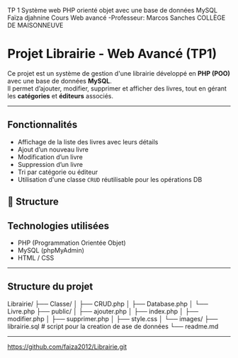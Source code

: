 
TP 1
Système web PHP orienté objet avec une base de données MySQL
Faïza djahnine 
Cours Web avancé -Professeur: Marcos Sanches
COLLÈGE DE MAISONNEUVE


#  Projet Librairie - Web Avancé (TP1)

Ce projet est un système de gestion d'une librairie développé en **PHP (POO)** avec une base de données **MySQL**.  
Il permet d’ajouter, modifier, supprimer et afficher des livres, tout en gérant les **catégories** et **éditeurs** associés.

---
##  Fonctionnalités

- Affichage de la liste des livres avec leurs détails
- Ajout d’un nouveau livre
- Modification d’un livre
- Suppression d’un livre
- Tri par catégorie ou éditeur
- Utilisation d'une classe `CRUD` réutilisable pour les opérations DB

## 📁 Structure



##  Technologies utilisées

- PHP (Programmation Orientée Objet)
- MySQL (phpMyAdmin)
- HTML / CSS


---

##  Structure du projet

Librairie/
├── Classe/
│   ├── CRUD.php
│   ├── Database.php
│   └── Livre.php
├── public/
│   ├── ajouter.php
│   ├── index.php
│   ├── modifier.php
│   ├── supprimer.php
│   ├── style.css
│   └── images/
├── librairie.sql # script  pour la creation de ase  de données
└── readme.md

----

https://github.com/faiza2012/Librairie.git